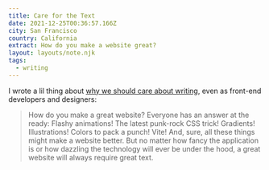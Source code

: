 ```yaml
---
title: Care for the Text
date: 2021-12-25T00:36:57.166Z
city: San Francisco
country: California
extract: How do you make a website great?
layout: layouts/note.njk
tags:
  - writing
---
```


I wrote a lil thing about [why we should care about writing](https://css-tricks.com/care-for-the-text/), even as front-end developers and designers:

> How do you make a great website? Everyone has an answer at the ready: Flashy animations! The latest punk-rock CSS trick! Gradients! Illustrations! Colors to pack a punch! Vite! And, sure, all these things might make a website better. But no matter how fancy the application is or how dazzling the technology will ever be under the hood, a great website will always require great text.

